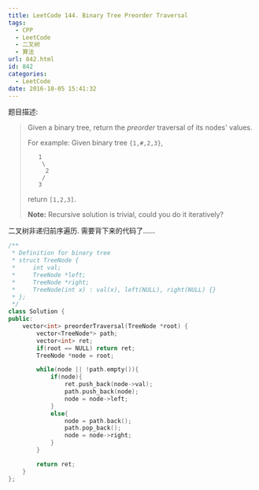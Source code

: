 ```yaml
---
title: LeetCode 144. Binary Tree Preorder Traversal
tags:
  - CPP
  - LeetCode
  - 二叉树
  - 算法
url: 842.html
id: 842
categories:
  - LeetCode
date: 2016-10-05 15:41:32
---
```

题目描述:

> Given a binary tree, return the *preorder* traversal of its nodes' values.
>
> For example:
> Given binary tree `{1,#,2,3}`,
>
> ```
>    1
>     \
>      2
>     /
>    3
>
> ```
>
> return `[1,2,3]`.
>
> **Note:** Recursive solution is trivial, could you do it iteratively?

二叉树非递归前序遍历. 需要背下来的代码了......

```cpp
/**
 * Definition for binary tree
 * struct TreeNode {
 *     int val;
 *     TreeNode *left;
 *     TreeNode *right;
 *     TreeNode(int x) : val(x), left(NULL), right(NULL) {}
 * };
 */
class Solution {
public:
    vector<int> preorderTraversal(TreeNode *root) {
        vector<TreeNode*> path;
        vector<int> ret;
        if(root == NULL) return ret;
        TreeNode *node = root;

        while(node || !path.empty()){
            if(node){
                ret.push_back(node->val);
                path.push_back(node);
                node = node->left;
            }
            else{
                node = path.back();
                path.pop_back();
                node = node->right;
            }
        }

        return ret;
    }
};
```

